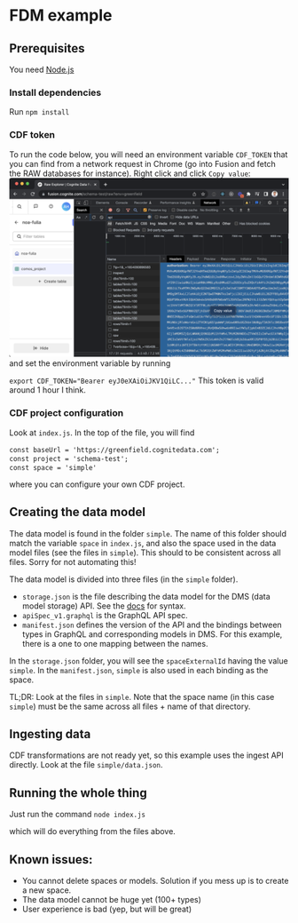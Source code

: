 # FDM example

## Prerequisites 
You need [Node.js](https://nodejs.org/en/)

### Install dependencies
Run `npm install`

### CDF token
To run the code below, you will need an environment variable `CDF_TOKEN` that you can find from a network request in Chrome (go into Fusion and fetch the RAW databases for instance). Right click and click `Copy value`:
![alt text](token.png "Finding token from Chrome")
and set the environment variable by running

`export CDF_TOKEN="Bearer eyJ0eXAiOiJKV1QiLC..."` 
This token is valid around 1 hour I think.

### CDF project configuration
Look at `index.js`. In the top of the file, you will find
```
const baseUrl = 'https://greenfield.cognitedata.com';
const project = 'schema-test';
const space = 'simple'
```
where you can configure your own CDF project.

## Creating the data model
The data model is found in the folder `simple`. The name of this folder should match the variable `space` in `index.js`, and also the space used in the data model files (see the files in `simple`). This should to be consistent across all files. Sorry for not automating this!

The data model is divided into three files (in the `simple` folder).
 - `storage.json` is the file describing the data model for the DMS (data model storage) API. See the [docs](https://pr-ark-codegen-1702.specs.preview.cogniteapp.com/v1.json.html#tag/Data-model-management) for syntax.
 - `apiSpec_v1.graphql` is the GraphQL API spec.
 - `manifest.json` defines the version of the API and the bindings between types in GraphQL and corresponding models in DMS. For this example, there is a one to one mapping between the names.

In the `storage.json` folder, you will see the `spaceExternalId` having the value `simple`. In the `manifest.json`, `simple` is also used in each binding as the space.

TL;DR: Look at the files in `simple`. Note that the space name (in this case `simple`) must be the same across all files + name of that directory.

## Ingesting data
CDF transformations are not ready yet, so this example uses the ingest API directly. Look at the file `simple/data.json`. 

## Running the whole thing
Just run the command
`node index.js`

which will do everything from the files above.

## Known issues:
 - You cannot delete spaces or models. Solution if you mess up is to create a new space.
 - The data model cannot be huge yet (100+ types)
 - User experience is bad (yep, but will be great)
